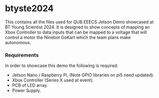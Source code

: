 # btyste2024
This contains all the files used for QUB EEECS Jetson Demo showcased at BT Young Scientist 2024. It is designed to show concepts of mapping an Xbox Controller to data inputs that can be mapped to a voltage that will control a motor the Ninebot GoKart which the team plans make autonomous.

### Requirements
In order to showcase this demo the following is required:
- Jetson Nano / Raspberry Pi, (Note GPIO libraries on pi5 need updated).
- Xbox Controller (Series X used at event).
- PCB of LED array.
- Power Supply.
